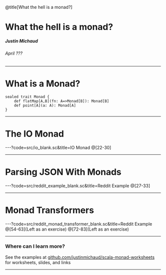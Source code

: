 @title[What the hell is a monad?]

# What the hell is a monad?
##### Justin Michaud
###### April ???

---

# What is a Monad?
```
sealed trait Monad {
    def flatMap[A,B](fn: A=>Monad[B]): Monad[B]
    def point[A](a: A): Monad[A]
}
```

---

# The IO Monad

---?code=src/io_blank.sc&title=IO Monad
@[22-30]

---

# Parsing JSON With Monads

---?code=src/reddit_example_blank.sc&title=Reddit Example
@[27-33]

---

# Monad Transformers

---?code=src/reddit_monad_transformer_blank.sc&title=Reddit Example
@[54-63](Left as an exercise)
@[72-83](Left as an exercise)

---

### Where can I learn more?
See the examples at [github.com/justinmichaud/scala-monad-worksheets](https://github.com/justinmichaud/scala-monad-worksheets) for
worksheets, slides, and links

---